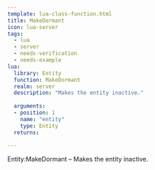 ```yaml
---
template: lua-class-function.html
title: MakeDormant
icon: lua-server
tags:
  - lua
  - server
  - needs-verification
  - needs-example
lua:
  library: Entity
  function: MakeDormant
  realm: server
  description: "Makes the entity inactive."
  
  arguments:
  - position: 1
    name: "entity"
    type: Entity
  returns:
    
---
```


<div class="lua__search__keywords">
Entity:MakeDormant &#x2013; Makes the entity inactive.
</div>
